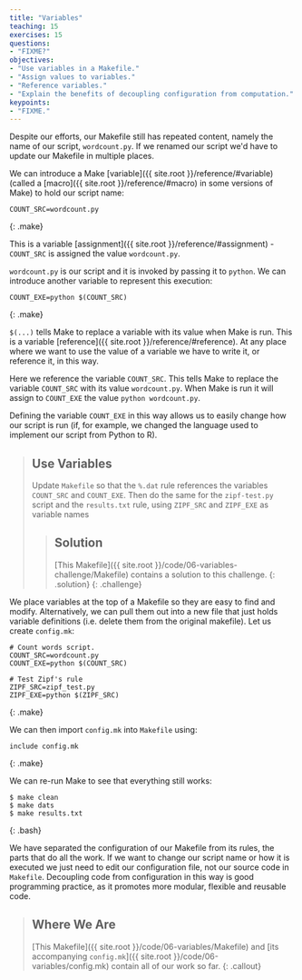 ```yaml
---
title: "Variables"
teaching: 15
exercises: 15
questions:
- "FIXME?"
objectives:
- "Use variables in a Makefile."
- "Assign values to variables."
- "Reference variables."
- "Explain the benefits of decoupling configuration from computation."
keypoints:
- "FIXME."
---
```


Despite our efforts, our Makefile still has repeated content, namely
the name of our script, `wordcount.py`. If we renamed our script we'd
have to update our Makefile in multiple places.

We can introduce a Make [variable]({{ site.root }}/reference/#variable) (called a
[macro]({{ site.root }}/reference/#macro) in some versions of Make) to hold our
script name:

~~~
COUNT_SRC=wordcount.py
~~~
{: .make}

This is a variable [assignment]({{ site.root }}/reference/#assignment) -
`COUNT_SRC` is assigned the value `wordcount.py`.

`wordcount.py` is our script and it is invoked by passing it to
`python`. We can introduce another variable to represent this
execution:

~~~
COUNT_EXE=python $(COUNT_SRC)
~~~
{: .make}

`$(...)` tells Make to replace a variable with its value when Make
is run. This is a variable [reference]({{ site.root }}/reference/#reference). At 
any place where we want to use the value of a variable we have to
write it, or reference it, in this way.

Here we reference the variable `COUNT_SRC`. This tells Make to 
replace the variable `COUNT_SRC` with its value `wordcount.py`. When
Make is run it will assign to `COUNT_EXE` the value `python
wordcount.py`.

Defining the variable `COUNT_EXE` in this way allows us to easily
change how our script is run (if, for example, we changed the language
used to implement our script from Python to R).

> ## Use Variables
>
> Update `Makefile` so that the `%.dat` rule
> references the variables `COUNT_SRC` and `COUNT_EXE`.
> Then do the same for the `zipf-test.py` script
> and the `results.txt` rule,
> using `ZIPF_SRC` and `ZIPF_EXE` as variable names
>
> > ## Solution
> > [This Makefile]({{ site.root }}/code/06-variables-challenge/Makefile)
> > contains a solution to this challenge.
> {: .solution}
{: .challenge}

We place variables at the top of a Makefile so they are easy to
find and modify. Alternatively, we can pull them out into a new 
file that just holds variable definitions (i.e. delete them from 
the original makefile). Let us create `config.mk`:

~~~
# Count words script.
COUNT_SRC=wordcount.py
COUNT_EXE=python $(COUNT_SRC)

# Test Zipf's rule
ZIPF_SRC=zipf_test.py
ZIPF_EXE=python $(ZIPF_SRC)
~~~
{: .make}

We can then import `config.mk` into `Makefile` using:

~~~
include config.mk
~~~
{: .make}

We can re-run Make to see that everything still works:

~~~
$ make clean
$ make dats
$ make results.txt
~~~
{: .bash}

We have separated the configuration of our Makefile from its rules,
the parts that do all the work. If we want to change our script name
or how it is executed we just need to edit our configuration file, not
our source code in `Makefile`. Decoupling code from configuration in
this way is good programming practice, as it promotes more modular,
flexible and reusable code.

> ## Where We Are
>
> [This Makefile]({{ site.root }}/code/06-variables/Makefile)
> and [its accompanying `config.mk`]({{ site.root }}/code/06-variables/config.mk)
> contain all of our work so far.
{: .callout}
